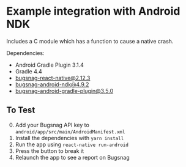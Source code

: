 # Example integration with Android NDK

Includes a C module which has a function to cause a native crash.

Dependencies:

* Android Gradle Plugin 3.1.4
* Gradle 4.4
* bugsnag-react-native@2.12.3
* bugsnag-android-ndk@4.9.2
* bugsnag-android-gradle-plugin@3.5.0

## To Test

0. Add your Bugsnag API key to `android/app/src/main/AndroidManifest.xml`
1. Install the dependencies with `yarn install`
2. Run the app using `react-native run-android`
3. Press the button to break it
4. Relaunch the app to see a report on Bugsnag
